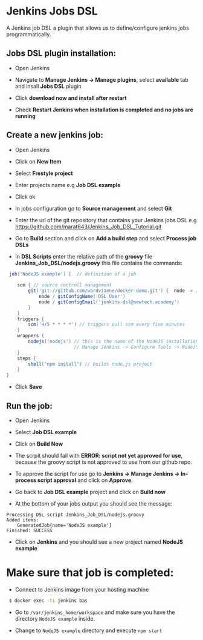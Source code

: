 # Jenkins Jobs DSL

A Jenkins job DSL a plugin that allows us to define/configure jenkins jobs programmatically.

## Jobs DSL plugin installation:

* Open Jenkins

* Navigate to **Manage Jenkins -> Manage plugins**, select **available** tab and insall **Jobs DSL** plugin

* Click **download now and install after restart**

* Check **Restart Jenkins when installation is completed and no jobs are running**


## Create a new jenkins job:

* Open Jenkins

* Click on **New Item**

* Select **Frestyle project**

* Enter projects name e.g **Job DSL example**

* Click ok

* In jobs configuration go to **Source management** and select **Git**

* Enter the url of the git repository that contains your Jenkins jobs DSL e.g https://github.com/marat643/Jenkins_Job_DSL_Tutorial.git

* Go to **Build** section and click on **Add a build step** and select **Process job DSLs** 

* In **DSL Scripts** enter the relative path of the **groovy** file **Jenkins_Job_DSL/nodejs.groovy** this file contains the commands:
```groovy
 job('NodeJS example') {  // definition of a job
 
    scm { // source controll management
        git('git://github.com/wardviaene/docker-demo.git') {  node -> // is hudson.plugins.git.GitSCM
            node / gitConfigName('DSL User') 
            node / gitConfigEmail('jenkins-dsl@newtech.academy')
        }
    }
    triggers {
        scm('H/5 * * * *') // triggers pull scm every five minutes
    }
    wrappers {
        nodejs('nodejs') // this is the name of the NodeJS installation in 
                         // Manage Jenkins -> Configure Tools -> NodeJS Installations -> Name
    }
    steps {
        shell("npm install") // builds node.js project
    }
}

```

* Click **Save**


## Run the job:

* Open Jenkins 

* Select **Job DSL example**

* Click on **Build Now**

* The scrpit should fail with **ERROR: script not yet approved for use**, because the groovy script is not approved to use from our github repo.

* To approve the script for use go to **Jenkins -> Manage Jenkins -> In-process script approval** and click on **Approve**.

* Go back to **Job DSL example** project and click on **Build now**

* At the bottom of your jobs output you should see the message:
```
Processing DSL script Jenkins_Job_DSL/nodejs.groovy
Added items:
    GeneratedJob{name='NodeJS example'}
Finished: SUCCESS
```
* Click on **Jenkins** and you should see a new project named **NodeJS example**


# Make sure that job is completed:

* Connect to Jenkins image from your hosting machine 
```bash
 $ docker exec -ti jenkins bas
```
* Go to `/var/jenkins_home/workspace` and make sure you have the directory `NodeJS example` inside.

* Change to `NodeJS example` directory and execute `npm start`




